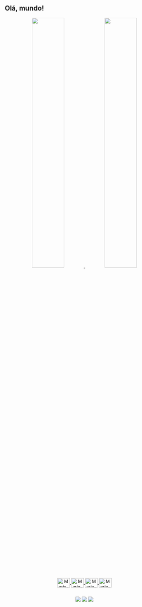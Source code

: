 ## Olá, mundo!

<div align="center">
  <a href="https://github.com/mseyxw">
  <img width="45% height="180em" src="https://github-readme-stats.vercel.app/api?username=mseyxw&show_icons=true&theme=monokai&include_all_commits=true&count_private=true"/>
  <img width="45% height="180em" src="https://github-readme-stats.vercel.app/api/top-langs/?username=mseyxw&layout=compact&langs_count=7&theme=monokai"/>
</div>

<div align="center" style="display: inline_block"><br>
  <img align="center" alt="Maria-HTML" height="30" width="40" src="https://cdn.jsdelivr.net/gh/devicons/devicon/icons/html5/html5-original.svg">
  <img align="center" alt="Maria-CSS" height="30" width="40" src="https://cdn.jsdelivr.net/gh/devicons/devicon/icons/css3/css3-original.svg">
   <img align="center" alt="Maria-Js" height="30" width="40" src="https://cdn.jsdelivr.net/gh/devicons/devicon/icons/javascript/javascript-original.svg">
    <img align="center" alt="Maria-Js" height="30" width="40" src="https://cdn.jsdelivr.net/gh/devicons/devicon/icons/java/java-original-wordmark.svg">
</div>

##

<div align="center"> 
  <a href="https://instagram.com/mseyxw" target="_blank"><img src="https://img.shields.io/badge/-Instagram-%23E4405F?style=for-the-badge&logo=instagram&logoColor=white" target="_blank"></a>
  <a href = "mailto:mariasilva.dev@gmail.com"><img src="https://img.shields.io/badge/-Gmail-%23333?style=for-the-badge&logo=gmail&logoColor=white" target="_blank"></a>
  <a href="https://www.linkedin.com/in/maria-eduarda-421198229/" target="_blank"><img src="https://img.shields.io/badge/-LinkedIn-%230077B5?style=for-the-badge&logo=linkedin&logoColor=white" target="_blank"></a>
